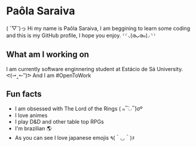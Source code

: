 # Paôla Saraiva
( ˘▽˘)っ
Hi my name is Paôla Saraiva, I am beggining to learn some coding and this is my GitHub profile, I hope you enjoy.  ⸂⸂⸜(രᴗര๑)⸝⸃⸃
 ## What am I working on 
I am currently software enginnering student at Estácio de Sá University. ᕙ(⇀‸↼‶)ᕗ
And I am #OpenToWork
## Fun facts 
- I am obsessed with The Lord of the Rings ( ๑‾̀◡‾́)σº
- I love animes 
- I play D&D and other table top RPGs
- I'm brazilian 🌎
- As you can see I love japanese emojis ٩(＾◡＾)۶

